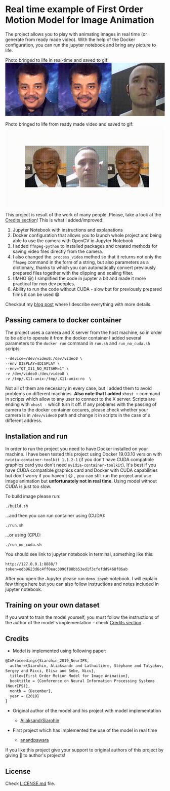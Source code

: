 # Real time example of First Order Motion Model for Image Animation
The project allows you to play with animating images in real time (or generate from ready made video). With the help of the Docker configuration, 
you can run the jupyter notebook and bring any picture to life.

Photo bringed to life in real-time and saved to gif: 
![Test1](git-assets/test.gif)

Photo bringed to life from ready made video and saved to gif: 
![Test1](git-assets/test2.gif)

This project is result of the work of many people. Please, take a look at the [Credits section](#credits)!
This is what I added/improved:
1. Jupyter Notebook with instructions and explanations
2. Docker configuration that allows you to launch whole project and being able to use the camera with OpenCV in Jupyter Notebook
3. I added `ffmpeg-python` to installed packages and created methods for saving video files directly from the camera.
4. I also changed the` process_video` method so that it returns not only the `ffmpeg` command in the form of a string, but also parameters as a dictionary, thanks to which you can automatically convert previously prepared files together with the clipping and scaling filter.
4. (IMHO :smiley:) I simplified the code in jupyter a bit and made it more practical for non dev peoples.
5. Ability to run the code without CUDA - slow but for previously prepared films it can be used :grin:

Checkout my [blog post](http://code-addict.pl/real-time-image-animation/) where I describe everything with more details.

## Passing camera to docker container
The project uses a camera and X server from the host machine, so in order to be able to operate it from the docker container I added several parameters to the `docker run` command in `run.sh` and `run_no_cuda.sh` scripts:
```
--device=/dev/video0:/dev/video0 \
--env DISPLAY=$DISPLAY \
--env="QT_X11_NO_MITSHM=1" \
-v /dev/video0:/dev/video0 \
-v /tmp/.X11-unix:/tmp/.X11-unix:ro  \
```
Not all of them are necessary in every case, but I added them to avoid problems on different machines.
**Also note that I added** `xhost +` command in scripts which allow to any user to connect to the X server. Scripts are ending with `xhost -` which turn it off.
If any problems with the passing of camera to the docker container occures, please check whether your camera is in `/dev/video0` path and change it in scripts in the case of a different address.

## Installation and run
In order to run the project you need to have Docker installed on your machine. I have been tested this project using Docker 19.03.10 version with `nvidia-container-toolkit 1.1.2-1` (if you don't have CUDA compatible graphics card you don't need `nvidia-container-toolkit`). 
It's best if you have CUDA compatible graphics card and Docker with CUDA capabilities but don't worry if you haven't :smiley: , you can still run the project and use image animation but **unfortunately not in real time**. Using model without CUDA is just too slow.

To build image please run:
```
./build.sh
```
...and then you can run container using (CUDA):
```
./run.sh
```
...or using (CPU):
```
./run_no_cuda.sh
```
You should see link to jupyter notebook in terminal, something like this:
```
http://127.0.0.1:8888/?token=edb9623d6c4ff0eac3096f88bb53ed1f3cfefdd9468f06ab
```
After you open the Jupyter please run `demo.ipynb` notebook. I will explain few things here but you can also follow instructions and notes included in jupyter notebook.

## Training on your own dataset
If you want to train the model yourself, you must follow the instructions of the author of the model's implementation - check [Credits section](#credits) .

## Credits
- Model is implemented using following paper:

```
@InProceedings{Siarohin_2019_NeurIPS,
  author={Siarohin, Aliaksandr and Lathuilière, Stéphane and Tulyakov, Sergey and Ricci, Elisa and Sebe, Nicu},
  title={First Order Motion Model for Image Animation},
  booktitle = {Conference on Neural Information Processing Systems (NeurIPS)},
  month = {December},
  year = {2019}
}
```

- Original author of the model and his project with model implementation 
    * [AliaksandrSiarohin](https://github.com/AliaksandrSiarohin/first-order-model)


- First project which has implemented the use of the model in real time
    * [anandpawara](https://github.com/anandpawara/Real_Time_Image_Animation)

If you like this project give your support to original authors of this project by giving :star2: to author's projects!


## License
Check [LICENSE.md](LICENSE.md) file.
